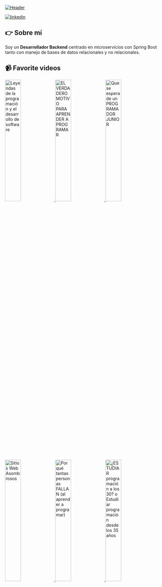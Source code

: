 
<!--
**cristianlambis/cristianlambis** is a ✨ _special_ ✨ repository because its `README.md` (this file) appears on your GitHub profile.

Here are some ideas to get you started:

- 🔭 I’m currently working on ...
- 🌱 I’m currently learning ...
- 👯 I’m looking to collaborate on ...
- 🤔 I’m looking for help with ...
- 💬 Ask me about ...
- 📫 How to reach me: ...
- 😄 Pronouns: ...
- ⚡ Fun fact: ...
-->

[![Header](https://i.postimg.cc/3Rmx5K8S/Welcome-3.png "Header")](https://www.canva.com/design/DAFUx_xfGTE/watch)

[![linkedin](https://img.shields.io/static/v1?label=&message=linkedin&color=0e76a8&logo=linkedin&logoColor=white&style=for-the-badge)](https://www.linkedin.com/in/cristianlambis)

## 👉 Sobre mí
Soy un **Desarrollador Backend** centrado en microservicios con Spring Boot tanto con manejo de bases de datos relacionales y no relacionales.

## 📹 Favorite videos
<a href='https://www.youtube.com/watch?v=utjwmTdkYws' title="Leyendas de la programación y el desarrollo de software - ver en Youtube" target='_blank'>
  <img width='32%'  src='https://i.ytimg.com/vi/utjwmTdkYws/maxresdefault.jpg' alt='Leyendas de la programación y el desarrollo de software' />
</a>
<a href='https://www.youtube.com/watch?v=AKFkTiNnqVo' title="EL VERDADERO MOTIVO PARA APRENDER A PROGRAMAR - ver en Youtube" target='_blank'>
  <img width='32%'  src='https://i.ytimg.com/vi/AKFkTiNnqVo/maxresdefault.jpg' alt='EL VERDADERO MOTIVO PARA APRENDER A PROGRAMAR' />
</a>
<a href='https://www.youtube.com/watch?v=Mjv2CDobNDk' title="Que se espera de un PROGRAMADOR JUNIOR - ver en Youtube" target='_blank'>
  <img width='32%'  src='https://i.ytimg.com/vi/Mjv2CDobNDk/maxresdefault.jpg' alt='Que se espera de un PROGRAMADOR JUNIOR' />
</a>
<a href='https://www.youtube.com/watch?v=_YwKSdtWr0Q' title="Sitios Web Asombrosos - ver en Youtube" target='_blank'>
  <img width='32%'  src='https://i.ytimg.com/vi/_YwKSdtWr0Q/maxresdefault.jpg' alt='Sitios Web Asombrosos' />
</a>
<a href='https://www.youtube.com/watch?v=I8cTNPL4AFs' title="Por qué tantas personas FALLAN (al aprender a programar) - ver en Youtube" target='_blank'>
  <img width='32%'  src='https://i.ytimg.com/vi/I8cTNPL4AFs/maxresdefault.jpg' alt='Por qué tantas personas FALLAN (al aprender a programar)' />
</a>
<a href='https://www.youtube.com/watch?v=AE8dJC8SqkM' title="¿ESTUDIAR programación a los 30? o Estudiar programación desde los 35 años - ver en Youtube" target='_blank'>
  <img width='32%'  src='https://i.ytimg.com/vi/AE8dJC8SqkM/maxresdefault.jpg' alt='¿ESTUDIAR programación a los 30? o Estudiar programación desde los 35 años' />
</a>

 

